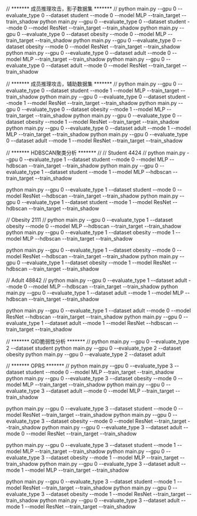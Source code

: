 // ******* 成员推理攻击，影子数据集 ******* //
python main.py --gpu 0 --evaluate_type 0 --dataset student --mode 0 --model MLP --train_target --train_shadow
python main.py --gpu 0 --evaluate_type 0 --dataset student --mode 0 --model ResNet --train_target --train_shadow
python main.py --gpu 0 --evaluate_type 0 --dataset obesity --mode 0 --model MLP --train_target --train_shadow
python main.py --gpu 0 --evaluate_type 0 --dataset obesity --mode 0 --model ResNet --train_target --train_shadow
python main.py --gpu 0 --evaluate_type 0 --dataset adult --mode 0 --model MLP --train_target --train_shadow
python main.py --gpu 0 --evaluate_type 0 --dataset adult --mode 0 --model ResNet --train_target --train_shadow

// ******* 成员推理攻击，辅助数据集 ******* //
python main.py --gpu 0 --evaluate_type 0 --dataset student --mode 1 --model MLP --train_target --train_shadow
python main.py --gpu 0 --evaluate_type 0 --dataset student --mode 1 --model ResNet --train_target --train_shadow
python main.py --gpu 0 --evaluate_type 0 --dataset obesity --mode 1 --model MLP --train_target --train_shadow
python main.py --gpu 0 --evaluate_type 0 --dataset obesity --mode 1 --model ResNet --train_target --train_shadow
python main.py --gpu 0 --evaluate_type 0 --dataset adult --mode 1 --model MLP --train_target --train_shadow
python main.py --gpu 0 --evaluate_type 0 --dataset adult --mode 1 --model ResNet --train_target --train_shadow

// ******* HDBSCAN聚类分析 ******* //
// Student 4424 //
python main.py --gpu 0 --evaluate_type 1 --dataset student --mode 0 --model MLP --hdbscan --train_target --train_shadow
python main.py --gpu 0 --evaluate_type 1 --dataset student --mode 1 --model MLP --hdbscan --train_target --train_shadow

python main.py --gpu 0 --evaluate_type 1 --dataset student --mode 0 --model ResNet --hdbscan --train_target --train_shadow
python main.py --gpu 0 --evaluate_type 1 --dataset student --mode 1 --model ResNet --hdbscan --train_target --train_shadow

// Obesity 2111 //
python main.py --gpu 0 --evaluate_type 1 --dataset obesity --mode 0 --model MLP --hdbscan --train_target --train_shadow
python main.py --gpu 0 --evaluate_type 1 --dataset obesity --mode 1 --model MLP --hdbscan --train_target --train_shadow

python main.py --gpu 0 --evaluate_type 1 --dataset obesity --mode 0 --model ResNet --hdbscan --train_target --train_shadow
python main.py --gpu 0 --evaluate_type 1 --dataset obesity --mode 1 --model ResNet --hdbscan --train_target --train_shadow

// Adult 48842 //
python main.py --gpu 0 --evaluate_type 1 --dataset adult --mode 0 --model MLP --hdbscan --train_target --train_shadow
python main.py --gpu 0 --evaluate_type 1 --dataset adult --mode 1 --model MLP --hdbscan --train_target --train_shadow

python main.py --gpu 0 --evaluate_type 1 --dataset adult --mode 0 --model ResNet --hdbscan --train_target --train_shadow
python main.py --gpu 0 --evaluate_type 1 --dataset adult --mode 1 --model ResNet --hdbscan --train_target --train_shadow

// ******* QID脆弱性分析 ******* //
python main.py --gpu 0 --evaluate_type 2 --dataset student
python main.py --gpu 0 --evaluate_type 2 --dataset obesity
python main.py --gpu 0 --evaluate_type 2 --dataset adult

// ******* OPRS ******* //
python main.py --gpu 0 --evaluate_type 3 --dataset student --mode 0 --model MLP --train_target --train_shadow
python main.py --gpu 0 --evaluate_type 3 --dataset obesity --mode 0 --model MLP --train_target --train_shadow
python main.py --gpu 0 --evaluate_type 3 --dataset adult --mode 0 --model MLP --train_target --train_shadow

python main.py --gpu 0 --evaluate_type 3 --dataset student --mode 0 --model ResNet --train_target --train_shadow
python main.py --gpu 0 --evaluate_type 3 --dataset obesity --mode 0 --model ResNet --train_target --train_shadow
python main.py --gpu 0 --evaluate_type 3 --dataset adult --mode 0 --model ResNet --train_target --train_shadow

python main.py --gpu 0 --evaluate_type 3 --dataset student --mode 1 --model MLP --train_target --train_shadow
python main.py --gpu 0 --evaluate_type 3 --dataset obesity --mode 1 --model MLP --train_target --train_shadow
python main.py --gpu 0 --evaluate_type 3 --dataset adult --mode 1 --model MLP --train_target --train_shadow

python main.py --gpu 0 --evaluate_type 3 --dataset student --mode 1 --model ResNet --train_target --train_shadow
python main.py --gpu 0 --evaluate_type 3 --dataset obesity --mode 1 --model ResNet --train_target --train_shadow
python main.py --gpu 0 --evaluate_type 3 --dataset adult --mode 1 --model ResNet --train_target --train_shadow